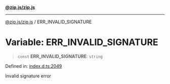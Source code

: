 [**@zip.js/zip.js**](../README.md)

***

[@zip.js/zip.js](../globals.md) / ERR\_INVALID\_SIGNATURE

# Variable: ERR\_INVALID\_SIGNATURE

> `const` **ERR\_INVALID\_SIGNATURE**: `string`

Defined in: [index.d.ts:2049](https://github.com/gildas-lormeau/zip.js/blob/6e0fd98b749fcfd4608f898ad72964d533d72ffa/index.d.ts#L2049)

Invalid signature error

